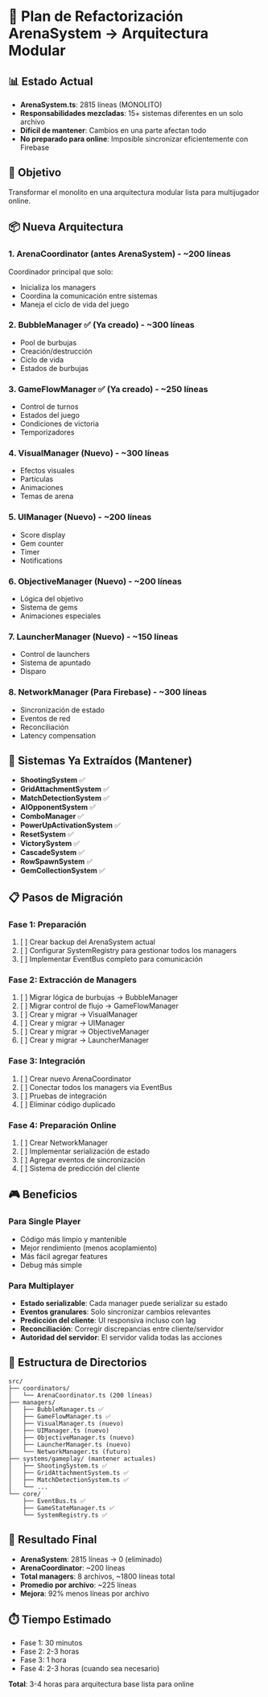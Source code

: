 # 🔧 Plan de Refactorización ArenaSystem → Arquitectura Modular

## 📊 Estado Actual
- **ArenaSystem.ts**: 2815 líneas (MONOLITO)
- **Responsabilidades mezcladas**: 15+ sistemas diferentes en un solo archivo
- **Difícil de mantener**: Cambios en una parte afectan todo
- **No preparado para online**: Imposible sincronizar eficientemente con Firebase

## 🎯 Objetivo
Transformar el monolito en una arquitectura modular lista para multijugador online.

## 📦 Nueva Arquitectura

### 1. **ArenaCoordinator** (antes ArenaSystem) - ~200 líneas
Coordinador principal que solo:
- Inicializa los managers
- Coordina la comunicación entre sistemas
- Maneja el ciclo de vida del juego

### 2. **BubbleManager** ✅ (Ya creado) - ~300 líneas
- Pool de burbujas
- Creación/destrucción
- Ciclo de vida
- Estados de burbujas

### 3. **GameFlowManager** ✅ (Ya creado) - ~250 líneas
- Control de turnos
- Estados del juego
- Condiciones de victoria
- Temporizadores

### 4. **VisualManager** (Nuevo) - ~300 líneas
- Efectos visuales
- Partículas
- Animaciones
- Temas de arena

### 5. **UIManager** (Nuevo) - ~200 líneas
- Score display
- Gem counter
- Timer
- Notifications

### 6. **ObjectiveManager** (Nuevo) - ~200 líneas
- Lógica del objetivo
- Sistema de gems
- Animaciones especiales

### 7. **LauncherManager** (Nuevo) - ~150 líneas
- Control de launchers
- Sistema de apuntado
- Disparo

### 8. **NetworkManager** (Para Firebase) - ~300 líneas
- Sincronización de estado
- Eventos de red
- Reconciliación
- Latency compensation

## 🔄 Sistemas Ya Extraídos (Mantener)
- **ShootingSystem** ✅
- **GridAttachmentSystem** ✅
- **MatchDetectionSystem** ✅
- **AIOpponentSystem** ✅
- **ComboManager** ✅
- **PowerUpActivationSystem** ✅
- **ResetSystem** ✅
- **VictorySystem** ✅
- **CascadeSystem** ✅
- **RowSpawnSystem** ✅
- **GemCollectionSystem** ✅

## 📋 Pasos de Migración

### Fase 1: Preparación
1. [ ] Crear backup del ArenaSystem actual
2. [ ] Configurar SystemRegistry para gestionar todos los managers
3. [ ] Implementar EventBus completo para comunicación

### Fase 2: Extracción de Managers
1. [ ] Migrar lógica de burbujas → BubbleManager
2. [ ] Migrar control de flujo → GameFlowManager
3. [ ] Crear y migrar → VisualManager
4. [ ] Crear y migrar → UIManager
5. [ ] Crear y migrar → ObjectiveManager
6. [ ] Crear y migrar → LauncherManager

### Fase 3: Integración
1. [ ] Crear nuevo ArenaCoordinator
2. [ ] Conectar todos los managers via EventBus
3. [ ] Pruebas de integración
4. [ ] Eliminar código duplicado

### Fase 4: Preparación Online
1. [ ] Crear NetworkManager
2. [ ] Implementar serialización de estado
3. [ ] Agregar eventos de sincronización
4. [ ] Sistema de predicción del cliente

## 🎮 Beneficios

### Para Single Player
- Código más limpio y mantenible
- Mejor rendimiento (menos acoplamiento)
- Más fácil agregar features
- Debug más simple

### Para Multiplayer
- **Estado serializable**: Cada manager puede serializar su estado
- **Eventos granulares**: Solo sincronizar cambios relevantes
- **Predicción del cliente**: UI responsiva incluso con lag
- **Reconciliación**: Corregir discrepancias entre cliente/servidor
- **Autoridad del servidor**: El servidor valida todas las acciones

## 📐 Estructura de Directorios

```
src/
├── coordinators/
│   └── ArenaCoordinator.ts (200 líneas)
├── managers/
│   ├── BubbleManager.ts ✅
│   ├── GameFlowManager.ts ✅
│   ├── VisualManager.ts (nuevo)
│   ├── UIManager.ts (nuevo)
│   ├── ObjectiveManager.ts (nuevo)
│   ├── LauncherManager.ts (nuevo)
│   └── NetworkManager.ts (futuro)
├── systems/gameplay/ (mantener actuales)
│   ├── ShootingSystem.ts ✅
│   ├── GridAttachmentSystem.ts ✅
│   ├── MatchDetectionSystem.ts ✅
│   └── ...
└── core/
    ├── EventBus.ts ✅
    ├── GameStateManager.ts ✅
    └── SystemRegistry.ts ✅
```

## 🚀 Resultado Final
- **ArenaSystem**: 2815 líneas → 0 (eliminado)
- **ArenaCoordinator**: ~200 líneas
- **Total managers**: 8 archivos, ~1800 líneas total
- **Promedio por archivo**: ~225 líneas
- **Mejora**: 92% menos líneas por archivo

## ⏱️ Tiempo Estimado
- Fase 1: 30 minutos
- Fase 2: 2-3 horas
- Fase 3: 1 hora
- Fase 4: 2-3 horas (cuando sea necesario)

**Total**: 3-4 horas para arquitectura base lista para online